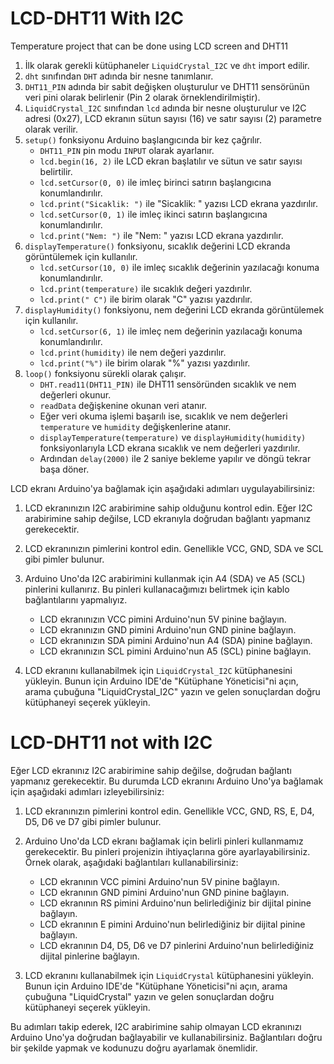 # LCD-DHT11 With I2C
Temperature project that can be done using LCD screen and DHT11


1. İlk olarak gerekli kütüphaneler `LiquidCrystal_I2C` ve `dht` import edilir.
2. `dht` sınıfından `DHT` adında bir nesne tanımlanır.
3. `DHT11_PIN` adında bir sabit değişken oluşturulur ve DHT11 sensörünün veri pini olarak belirlenir (Pin 2 olarak örneklendirilmiştir).
4. `LiquidCrystal_I2C` sınıfından `lcd` adında bir nesne oluşturulur ve I2C adresi (0x27), LCD ekranın sütun sayısı (16) ve satır sayısı (2) parametre olarak verilir.
5. `setup()` fonksiyonu Arduino başlangıcında bir kez çağrılır.
   - `DHT11_PIN` pin modu `INPUT` olarak ayarlanır.
   - `lcd.begin(16, 2)` ile LCD ekran başlatılır ve sütun ve satır sayısı belirtilir.
   - `lcd.setCursor(0, 0)` ile imleç birinci satırın başlangıcına konumlandırılır.
   - `lcd.print("Sicaklik: ")` ile "Sicaklik: " yazısı LCD ekrana yazdırılır.
   - `lcd.setCursor(0, 1)` ile imleç ikinci satırın başlangıcına konumlandırılır.
   - `lcd.print("Nem: ")` ile "Nem: " yazısı LCD ekrana yazdırılır.
6. `displayTemperature()` fonksiyonu, sıcaklık değerini LCD ekranda görüntülemek için kullanılır.
   - `lcd.setCursor(10, 0)` ile imleç sıcaklık değerinin yazılacağı konuma konumlandırılır.
   - `lcd.print(temperature)` ile sıcaklık değeri yazdırılır.
   - `lcd.print(" C")` ile birim olarak "C" yazısı yazdırılır.
7. `displayHumidity()` fonksiyonu, nem değerini LCD ekranda görüntülemek için kullanılır.
   - `lcd.setCursor(6, 1)` ile imleç nem değerinin yazılacağı konuma konumlandırılır.
   - `lcd.print(humidity)` ile nem değeri yazdırılır.
   - `lcd.print("%")` ile birim olarak "%" yazısı yazdırılır.
8. `loop()` fonksiyonu sürekli olarak çalışır.
   - `DHT.read11(DHT11_PIN)` ile DHT11 sensöründen sıcaklık ve nem değerleri okunur.
   - `readData` değişkenine okunan veri atanır.
   - Eğer veri okuma işlemi başarılı ise, sıcaklık ve nem değerleri `temperature` ve `humidity` değişkenlerine atanır.
   - `displayTemperature(temperature)` ve `displayHumidity(humidity)` fonksiyonlarıyla LCD ekrana sıcaklık ve nem değerleri yazdırılır.
   - Ardından `delay(2000)` ile 2 saniye bekleme yapılır ve döngü tekrar başa döner.


LCD ekranı Arduino'ya bağlamak için aşağıdaki adımları uygulayabilirsiniz:

1. LCD ekranınızın I2C arabirimine sahip olduğunu kontrol edin. Eğer I2C arabirimine sahip değilse, LCD ekranıyla doğrudan bağlantı yapmanız gerekecektir.

2. LCD ekranınızın pimlerini kontrol edin. Genellikle VCC, GND, SDA ve SCL gibi pimler bulunur.

3. Arduino Uno'da I2C arabirimini kullanmak için A4 (SDA) ve A5 (SCL) pinlerini kullanırız. Bu pinleri kullanacağımızı belirtmek için kablo bağlantılarını yapmalıyız.

   - LCD ekranınızın VCC pimini Arduino'nun 5V pinine bağlayın.
   - LCD ekranınızın GND pimini Arduino'nun GND pinine bağlayın.
   - LCD ekranınızın SDA pimini Arduino'nun A4 (SDA) pinine bağlayın.
   - LCD ekranınızın SCL pimini Arduino'nun A5 (SCL) pinine bağlayın.


4. LCD ekranını kullanabilmek için `LiquidCrystal_I2C` kütüphanesini yükleyin. Bunun için Arduino IDE'de "Kütüphane Yöneticisi"ni açın, arama çubuğuna "LiquidCrystal_I2C" yazın ve gelen sonuçlardan doğru kütüphaneyi seçerek yükleyin.




# LCD-DHT11 not with I2C


Eğer LCD ekranınız I2C arabirimine sahip değilse, doğrudan bağlantı yapmanız gerekecektir. Bu durumda LCD ekranını Arduino Uno'ya bağlamak için aşağıdaki adımları izleyebilirsiniz:

1. LCD ekranınızın pimlerini kontrol edin. Genellikle VCC, GND, RS, E, D4, D5, D6 ve D7 gibi pimler bulunur.

2. Arduino Uno'da LCD ekranı bağlamak için belirli pinleri kullanmamız gerekecektir. Bu pinleri projenizin ihtiyaçlarına göre ayarlayabilirsiniz. Örnek olarak, aşağıdaki bağlantıları kullanabilirsiniz:

   - LCD ekranının VCC pimini Arduino'nun 5V pinine bağlayın.
   - LCD ekranının GND pimini Arduino'nun GND pinine bağlayın.
   - LCD ekranının RS pimini Arduino'nun belirlediğiniz bir dijital pinine bağlayın.
   - LCD ekranının E pimini Arduino'nun belirlediğiniz bir dijital pinine bağlayın.
   - LCD ekranının D4, D5, D6 ve D7 pinlerini Arduino'nun belirlediğiniz dijital pinlerine bağlayın.

3. LCD ekranını kullanabilmek için `LiquidCrystal` kütüphanesini yükleyin. Bunun için Arduino IDE'de "Kütüphane Yöneticisi"ni açın, arama çubuğuna "LiquidCrystal" yazın ve gelen sonuçlardan doğru kütüphaneyi seçerek yükleyin.



Bu adımları takip ederek, I2C arabirimine sahip olmayan LCD ekranınızı Arduino Uno'ya doğrudan bağlayabilir ve kullanabilirsiniz. Bağlantıları doğru bir şekilde yapmak ve kodunuzu doğru ayarlamak önemlidir.

